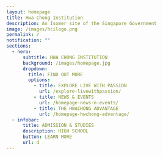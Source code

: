 ```yaml
---
layout: homepage
title: Hwa Chong Institution
description: An Isomer site of the Singapore Government
image: /images/hcilogo.png
permalink: /
notification: ""
sections:
  - hero:
      subtitle: HWA CHONG INSTITUTION
      background: /images/homepage.jpg
      dropdown:
        title: FIND OUT MORE
        options:
          - title: EXPLORE LIVE WITH PASSION
            url: /explore-livewithpassion/
          - title: NEWS & EVENTS
            url: /homepage-news-n-events/
          - title: THE HWACHONG ADVANTAGE
            url: /homepage-hwchong-advantage/
  - infobar:
      title: ADMISSION & STUDIES
      description: HIGH SCHOOL
      button: LEARN MORE
      url: d
---
```

